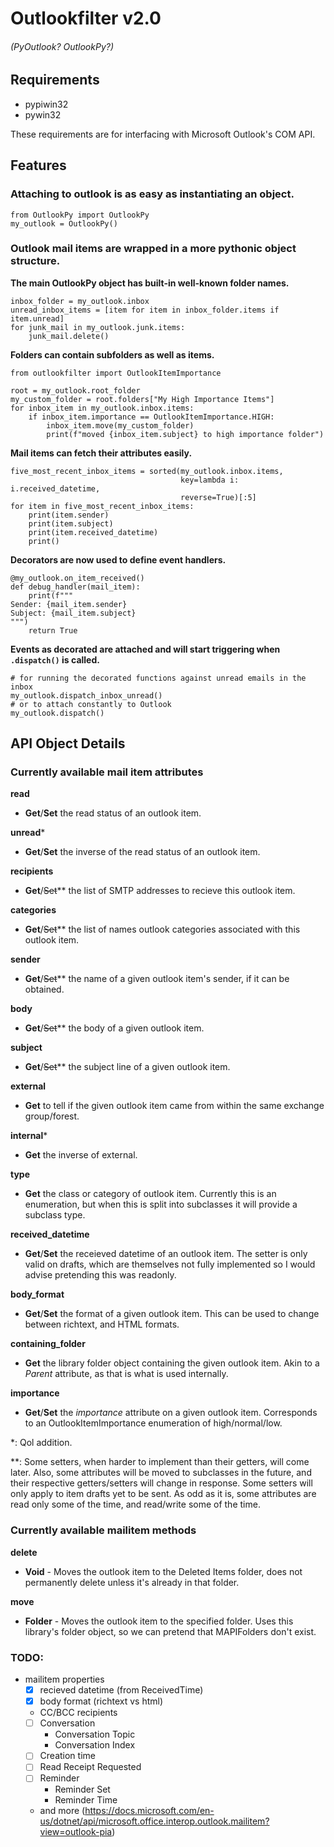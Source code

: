 # Outlookfilter v2.0
###### (PyOutlook? OutlookPy?)

## Requirements
- pypiwin32
- pywin32

These requirements are for interfacing with Microsoft Outlook's COM API.

## Features

### Attaching to outlook is as easy as instantiating an object.

```python3
from OutlookPy import OutlookPy
my_outlook = OutlookPy()

```

### Outlook mail items are wrapped in a more pythonic object structure.

__The main OutlookPy object has built-in well-known folder names.__

```python3
inbox_folder = my_outlook.inbox
unread_inbox_items = [item for item in inbox_folder.items if item.unread]
for junk_mail in my_outlook.junk.items:
    junk_mail.delete()

```

__Folders can contain subfolders as well as items.__

```python3
from outlookfilter import OutlookItemImportance

root = my_outlook.root_folder
my_custom_folder = root.folders["My High Importance Items"]
for inbox_item in my_outlook.inbox.items:
    if inbox_item.importance == OutlookItemImportance.HIGH:
        inbox_item.move(my_custom_folder)
        print(f"moved {inbox_item.subject} to high importance folder")

```

__Mail items can fetch their attributes easily.__

```python3
five_most_recent_inbox_items = sorted(my_outlook.inbox.items, 
                                      key=lambda i: i.received_datetime, 
                                      reverse=True)[:5]
for item in five_most_recent_inbox_items:
    print(item.sender)
    print(item.subject)
    print(item.received_datetime)
    print()

```

__Decorators are now used to define event handlers.__

```python3
@my_outlook.on_item_received()
def debug_handler(mail_item):
    print(f"""
Sender: {mail_item.sender}
Subject: {mail_item.subject}
""")
    return True
```

__Events as decorated are attached and will start triggering when `.dispatch()` is called.__

```python3
# for running the decorated functions against unread emails in the inbox
my_outlook.dispatch_inbox_unread()
# or to attach constantly to Outlook
my_outlook.dispatch()
```

## API Object Details

### Currently available mail item attributes

__read__
 - **Get**/**Set** the read status of an outlook item.
 
__unread__\*
 - **Get**/**Set** the inverse of the read status of an outlook item.
 
__recipients__
 - **Get**/~~Set~~\*\* the list of SMTP addresses to recieve this outlook item.
 
__categories__
 - **Get**/~~Set~~\*\* the list of names outlook categories associated with this outlook item.
 
__sender__
 - **Get**/~~Set~~\*\* the name of a given outlook item's sender, if it can be obtained.
 
__body__
 - **Get**/~~Set~~\*\* the body of a given outlook item.
 
__subject__
 - **Get**/~~Set~~\*\* the subject line of a given outlook item.
 
__external__
 - **Get** to tell if the given outlook item came from within the same exchange group/forest.
 
__internal__\*
 - **Get** the inverse of external.
 
__type__
 - **Get** the class or category of outlook item. Currently this is an enumeration, but when this is split into subclasses it will provide a subclass type.
 
__received_datetime__
 - **Get**/**Set** the receieved datetime of an outlook item. The setter is only valid on drafts, which are themselves not fully implemented so I would advise pretending this was readonly.
 
__body_format__
 - **Get**/**Set** the format of a given outlook item. This can be used to change between richtext, and HTML formats.
 
__containing_folder__
 - **Get** the library folder object containing the given outlook item. Akin to a *Parent* attribute, as that is what is used internally.
 
__importance__
 - **Get**/**Set** the *importance* attribute on a given outlook item. Corresponds to an OutlookItemImportance enumeration of high/normal/low.

\*: Qol addition.

\*\*: Some setters, when harder to implement than their getters, will come later. Also, some attributes will be moved to subclasses in the future, and their respective getters/setters will change in response. Some setters will only apply to item drafts yet to be sent. As odd as it is, some attributes are read only some of the time, and read/write some of the time.


### Currently available mailitem methods

__delete__
 - **Void** - Moves the outlook item to the Deleted Items folder, does not permanently delete unless it's already in that folder.
 
__move__
 - **Folder** - Moves the outlook item to the specified folder. Uses this library's folder object, so we can pretend that MAPIFolders don't exist.



### TODO:
- mailitem properties
    - [x] recieved datetime (from ReceivedTime)
    - [x] body format (richtext vs html)
    - CC/BCC recipients
    - [ ] Conversation
        - Conversation Topic
        - Conversation Index
    - [ ] Creation time
    - [ ] Read Receipt Requested
    - [ ] Reminder
        - Reminder Set
        - Reminder Time
    - and more (https://docs.microsoft.com/en-us/dotnet/api/microsoft.office.interop.outlook.mailitem?view=outlook-pia)
    